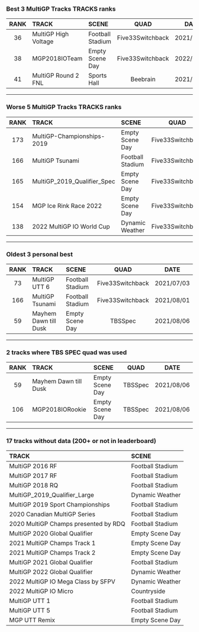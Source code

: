 ### Best 3 MultiGP Tracks TRACKS ranks
|RANK|TRACK|SCENE|QUAD|DATE|
|:---:|:---|:---|:---:|:---:|
|36|MultiGP High Voltage|Football Stadium|Five33Switchback|2021/12/12|
|38|MGP2018IOTeam|Empty Scene Day|Five33Switchback|2022/04/24|
|41|MultiGP Round 2 FNL|Sports Hall|Beebrain|2021/12/10|
---
### Worse 5 MultiGP Tracks TRACKS ranks
|RANK|TRACK|SCENE|QUAD|DATE|
|:---:|:---|:---|:---:|:---:|
|173|MultiGP-Championships-2019|Empty Scene Day|Five33Switchback|2022/01/21|
|166|MultiGP Tsunami|Football Stadium|Five33Switchback|2021/08/01|
|165|MultiGP_2019_Qualifier_Spec|Empty Scene Day|Five33Switchback|2021/11/15|
|154|MGP Ice Rink Race 2022|Empty Scene Day|Five33Switchback|2022/05/09|
|138|2022 MultiGP IO World Cup|Dynamic Weather|Five33Switchback|2022/05/29|
---
### Oldest 3 personal best
|RANK|TRACK|SCENE|QUAD|DATE|
|:---:|:---|:---|:---:|:---:|
|73|MultiGP UTT 6|Football Stadium|Five33Switchback|2021/07/03|
|166|MultiGP Tsunami|Football Stadium|Five33Switchback|2021/08/01|
|59|Mayhem Dawn till Dusk|Empty Scene Day|TBSSpec|2021/08/06|
---
### 2 tracks where TBS SPEC quad was used
|RANK|TRACK|SCENE|QUAD|DATE|
|:---:|:---|:---|:---:|:---:|
|59|Mayhem Dawn till Dusk|Empty Scene Day|TBSSpec|2021/08/06|
|106|MGP2018IORookie|Empty Scene Day|TBSSpec|2021/08/06|
---
### 17 tracks without data (200+ or not in leaderboard)
|TRACK|SCENE|
|:---|:---|
|MultiGP 2016 RF|Football Stadium|
|MultiGP 2017 RF|Football Stadium|
|MultiGP 2018 RQ|Football Stadium|
|MultiGP_2019_Qualifier_Large|Dynamic Weather|
|MultiGP 2019 Sport Championships|Football Stadium|
|2020 Canadian MultiGP Series|Football Stadium|
|2020 MultiGP Champs presented by RDQ|Football Stadium|
|MultiGP 2020 Global Qualifier|Empty Scene Day|
|2021 MultiGP Champs Track 1|Empty Scene Day|
|2021 MultiGP Champs Track 2|Empty Scene Day|
|MultiGP 2021 Global Qualifier|Football Stadium|
|MultiGP 2022 Global Qualifier|Dynamic Weather|
|2022 MultiGP IO Mega Class by SFPV|Dynamic Weather|
|2022 MultiGP IO Micro|Countryside|
|MultiGP UTT 1|Football Stadium|
|MultiGP UTT 5|Football Stadium|
|MGP UTT Remix|Empty Scene Day|
